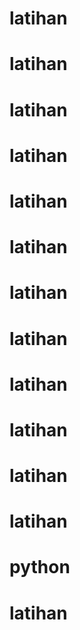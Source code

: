 # latihan
# latihan
# latihan
# latihan
# latihan
# latihan
# latihan
# latihan
# latihan
# latihan
# latihan
# latihan
# python
# latihan
